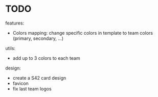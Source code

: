# TODO
features:
* Colors mapping: change specific colors in template to team colors (primary, secondary, ...)

utils:
* add up to 3 colors to each team


design:
* create a S42 card design
* favicon
* fix last team logos
